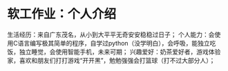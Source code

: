 # 软工作业：个人介绍 

 
生活经历：来自广东茂名，从小到大平平无奇安安稳稳过日子； 
个人能力：会使用C语言编写极其简单的程序，自学过python（没学明白），会呼吸，能独立吃饭，独立睡觉，会使用智能手机，未来可期； 
兴趣爱好：奶茶爱好者，游戏体验家，喜欢和朋友们打打游戏“开开黑”，勉勉强强会打篮球（打不过大部分人）； 

